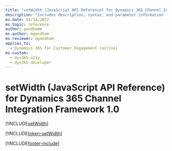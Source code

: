 ```yaml
---
title: "setWidth (JavaScript API Reference) for Dynamics 365 Channel Integration Framework 1.0 | MicrosoftDocs"
description: "Includes description, syntax, and parameter information for the setWidth method in JavaScript API Reference for Channel Integration Framework 1.0. "
ms.date: 01/14/2022
ms.topic: reference
author: gandhamm
ms.author: mgandham
ms.reviewer: mgandham
applies_to: 
  - Dynamics 365 for Customer Engagement (online)
ms.custom: 
  - dyn365-a11y
  - dyn365-developer
---
```


# setWidth (JavaScript API Reference) for Dynamics 365 Channel Integration Framework 1.0 

[!INCLUDE[setWidth](Includes/setWidth-description.md)]

[!INCLUDE[token-setWidth](../../../../shared/token-setWidth.md)]


[!INCLUDE[footer-include](../../../../../includes/footer-banner.md)]
